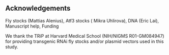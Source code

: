 ## Acknowledgements

Fly stocks (Mattias Alenius), Atf3 stocks ( Mikra Uhlirova), DNA (Eric Lai), Manuscript help, Funding

We thank the TRiP at Harvard Medical School (NIH/NIGMS R01-GM084947) for providing transgenic RNAi fly stocks and/or plasmid vectors used in this study.